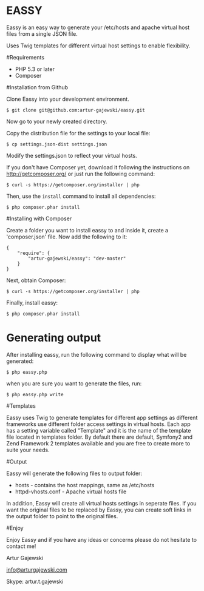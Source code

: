 EASSY
=====

Eassy is an easy way to generate your /etc/hosts and apache virtual host files from a single JSON file.

Uses Twig templates for different virtual host settings to enable flexibility.

#Requirements

- PHP 5.3 or later
- Composer

#Installation from Github

Clone Eassy into your development environment.

    $ git clone git@github.com:artur-gajewski/eassy.git

Now go to your newly created directory.

Copy the distribution file for the settings to your local file:

    $ cp settings.json-dist settings.json

Modify the settings.json to reflect your virtual hosts.

If you don't have Composer yet, download it following the instructions on
http://getcomposer.org/ or just run the following command:

    $ curl -s https://getcomposer.org/installer | php

Then, use the `install` command to install all dependencies:

    $ php composer.phar install

#Installing with Composer

Create a folder you want to install eassy to and inside it, create a 'composer.json' file. Now add the following to it:

    {
        "require": {
            "artur-gajewski/eassy": "dev-master"
        }
    }

Next, obtain Composer:

    $ curl -s https://getcomposer.org/installer | php

Finally, install eassy:

    $ php composer.phar install

# Generating output

After installing eassy, run the following command to display what will be generated:

    $ php eassy.php

when you are sure you want to generate the files, run:

    $ php eassy.php write

#Templates

Eassy uses Twig to generate templates for different app settings as different frameworks use different folder access
settings in virtual hosts. Each app has a setting variable called "Template" and it is the name of the template file
located in templates folder. By default there are default, Symfony2 and Zend Framework 2 templates available and you
are free to create more to suite your needs.

#Output

Eassy will generate the following files to output folder:

- hosts - contains the host mappings, same as /etc/hosts
- httpd-vhosts.conf - Apache virtual hosts file

In addition, Eassy will create all virtual hosts settings in seperate files.
If you want the original files to be replaced by Eassy, you can create soft links in the output folder to
point to the original files.

#Enjoy

Enjoy Eassy and if you have any ideas or concerns please do not hesitate to contact me!

Artur Gajewski

info@arturgajewski.com

Skype: artur.t.gajewski